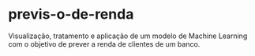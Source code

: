 # previs-o-de-renda
Visualização, tratamento e aplicação de um modelo de Machine Learning com o objetivo de prever a renda de clientes de um banco.
